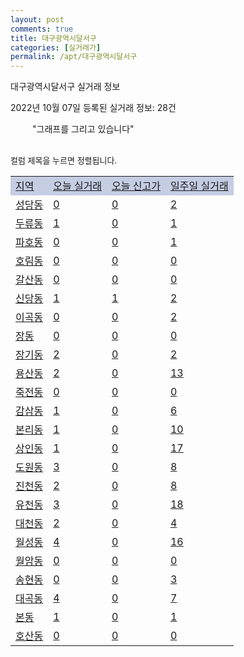 ```yaml
---
layout: post
comments: true
title: 대구광역시달서구
categories: [실거래가]
permalink: /apt/대구광역시달서구
---
```


대구광역시달서구 실거래 정보

2022년 10월 07일 등록된 실거래 정보: 28건

<!--<script async src="https://pagead2.googlesyndication.com/pagead/js/adsbygoogle.js?client=ca-pub-3485438051770037"
 crossorigin="anonymous"></script>-->

<script type="text/javascript">
  google.charts.load('current', {'packages':['corechart']});
  google.charts.setOnLoadCallback(drawChart);

  function drawChart() {
    var data = google.visualization.arrayToDataTable([['거래일', '매매', '전월세', '전매'], ['21-01', 6, 3, 0], ['21-02', 0, 1, 0], ['21-03', 0, 4, 0], ['21-04', 0, 4, 0], ['21-05', 1, 0, 0], ['21-06', 0, 1, 0], ['21-07', 0, 20, 0], ['21-08', 128, 121, 3], ['21-09', 15, 13, 0], ['21-10', 235, 294, 121], ['21-11', 291, 297, 19], ['21-12', 173, 335, 28], ['22-01', 188, 380, 23], ['22-02', 176, 360, 15], ['22-03', 206, 354, 23], ['22-04', 215, 440, 24], ['22-05', 207, 365, 26], ['22-06', 156, 389, 27], ['22-07', 190, 468, 66], ['22-08', 243, 482, 49], ['22-09', 144, 324, 17], ['22-10', 6, 15, 0]]);

    var options = {
      title: '최근 1년간 유형별 거래량 추이',
      legend: { position: 'bottom' }
    };

    setTimeout(function() {
        var chart = new google.visualization.LineChart(document.getElementById('columnchart_material'));
        chart.draw(data, (options));
        document.getElementById('loading').style.display = 'none';
        var dayLabel = (new Date()).getDay();
        if (dayLabel < 2) {
            sorttable.innerSortFunction.apply(document.getElementById('week'), []);
            sorttable.innerSortFunction.apply(document.getElementById('week'), []);        
        }
        else {
            sorttable.innerSortFunction.apply(document.getElementById('today'), []);
            sorttable.innerSortFunction.apply(document.getElementById('today'), []);
        }
    }, 200);

  }
</script>

<div id="loading" style="z-index:20; display: block; margin-left: 35px">"그래프를 그리고 있습니다"</div>
<div id="columnchart_material" style="width: 95%; margin-left: -35px; display: block"></div>
<!--<div style="width: 95%; margin-left: -35px; display: block">
      <script async src="https://pagead2.googlesyndication.com/pagead/js/adsbygoogle.js?client=ca-pub-3485438051770037"
          crossorigin="anonymous"></script>
      <ins class="adsbygoogle"
          style="display:block"
          data-ad-format="fluid"
          data-ad-layout-key="-fb+5w+4e-db+86"
          data-ad-client="ca-pub-3485438051770037"
          data-ad-slot="1827090281"></ins>
      <script>
          (adsbygoogle = window.adsbygoogle || []).push({});
      </script>
</div>-->
<br>

<font size='small' style='font-size: small;'>컬럼 제목을 누르면 정렬됩니다.</font>
<table class="sortable">
  <tr style='background-color: rgba(114, 132, 186,0.4);'>
    <td id="region"><a href="#">지역</a></td>
    <td id="today"><a href="#">오늘 실거래</a></td>
    <td id="today_new"><a href="#">오늘 신고가</a></td>
    <td id="week"><a href="#">일주일 실거래</a></td>
  </tr>

  
  <tr class="item">
    <td><a href="대구광역시달서구성당동">성당동</a></td>
    <td><a href="대구광역시달서구성당동">0</a></td>
    <td><a href="대구광역시달서구성당동">0</a></td>
    <td><a href="대구광역시달서구성당동">2</a></td>
  </tr>
    

  <tr class="item">
    <td><a href="대구광역시달서구두류동">두류동</a></td>
    <td><a href="대구광역시달서구두류동">1</a></td>
    <td><a href="대구광역시달서구두류동">0</a></td>
    <td><a href="대구광역시달서구두류동">1</a></td>
  </tr>
    

  <tr class="item">
    <td><a href="대구광역시달서구파호동">파호동</a></td>
    <td><a href="대구광역시달서구파호동">0</a></td>
    <td><a href="대구광역시달서구파호동">0</a></td>
    <td><a href="대구광역시달서구파호동">1</a></td>
  </tr>
    

  <tr class="item">
    <td><a href="대구광역시달서구호림동">호림동</a></td>
    <td><a href="대구광역시달서구호림동">0</a></td>
    <td><a href="대구광역시달서구호림동">0</a></td>
    <td><a href="대구광역시달서구호림동">0</a></td>
  </tr>
    

  <tr class="item">
    <td><a href="대구광역시달서구갈산동">갈산동</a></td>
    <td><a href="대구광역시달서구갈산동">0</a></td>
    <td><a href="대구광역시달서구갈산동">0</a></td>
    <td><a href="대구광역시달서구갈산동">0</a></td>
  </tr>
    

  <tr class="item">
    <td><a href="대구광역시달서구신당동">신당동</a></td>
    <td><a href="대구광역시달서구신당동">1</a></td>
    <td><a href="대구광역시달서구신당동">1</a></td>
    <td><a href="대구광역시달서구신당동">2</a></td>
  </tr>
    

  <tr class="item">
    <td><a href="대구광역시달서구이곡동">이곡동</a></td>
    <td><a href="대구광역시달서구이곡동">0</a></td>
    <td><a href="대구광역시달서구이곡동">0</a></td>
    <td><a href="대구광역시달서구이곡동">2</a></td>
  </tr>
    

  <tr class="item">
    <td><a href="대구광역시달서구장동">장동</a></td>
    <td><a href="대구광역시달서구장동">0</a></td>
    <td><a href="대구광역시달서구장동">0</a></td>
    <td><a href="대구광역시달서구장동">0</a></td>
  </tr>
    

  <tr class="item">
    <td><a href="대구광역시달서구장기동">장기동</a></td>
    <td><a href="대구광역시달서구장기동">2</a></td>
    <td><a href="대구광역시달서구장기동">0</a></td>
    <td><a href="대구광역시달서구장기동">2</a></td>
  </tr>
    

  <tr class="item">
    <td><a href="대구광역시달서구용산동">용산동</a></td>
    <td><a href="대구광역시달서구용산동">2</a></td>
    <td><a href="대구광역시달서구용산동">0</a></td>
    <td><a href="대구광역시달서구용산동">13</a></td>
  </tr>
    

  <tr class="item">
    <td><a href="대구광역시달서구죽전동">죽전동</a></td>
    <td><a href="대구광역시달서구죽전동">0</a></td>
    <td><a href="대구광역시달서구죽전동">0</a></td>
    <td><a href="대구광역시달서구죽전동">0</a></td>
  </tr>
    

  <tr class="item">
    <td><a href="대구광역시달서구감삼동">감삼동</a></td>
    <td><a href="대구광역시달서구감삼동">1</a></td>
    <td><a href="대구광역시달서구감삼동">0</a></td>
    <td><a href="대구광역시달서구감삼동">6</a></td>
  </tr>
    

  <tr class="item">
    <td><a href="대구광역시달서구본리동">본리동</a></td>
    <td><a href="대구광역시달서구본리동">1</a></td>
    <td><a href="대구광역시달서구본리동">0</a></td>
    <td><a href="대구광역시달서구본리동">10</a></td>
  </tr>
    

  <tr class="item">
    <td><a href="대구광역시달서구상인동">상인동</a></td>
    <td><a href="대구광역시달서구상인동">1</a></td>
    <td><a href="대구광역시달서구상인동">0</a></td>
    <td><a href="대구광역시달서구상인동">17</a></td>
  </tr>
    

  <tr class="item">
    <td><a href="대구광역시달서구도원동">도원동</a></td>
    <td><a href="대구광역시달서구도원동">3</a></td>
    <td><a href="대구광역시달서구도원동">0</a></td>
    <td><a href="대구광역시달서구도원동">8</a></td>
  </tr>
    

  <tr class="item">
    <td><a href="대구광역시달서구진천동">진천동</a></td>
    <td><a href="대구광역시달서구진천동">2</a></td>
    <td><a href="대구광역시달서구진천동">0</a></td>
    <td><a href="대구광역시달서구진천동">8</a></td>
  </tr>
    

  <tr class="item">
    <td><a href="대구광역시달서구유천동">유천동</a></td>
    <td><a href="대구광역시달서구유천동">3</a></td>
    <td><a href="대구광역시달서구유천동">0</a></td>
    <td><a href="대구광역시달서구유천동">18</a></td>
  </tr>
    

  <tr class="item">
    <td><a href="대구광역시달서구대천동">대천동</a></td>
    <td><a href="대구광역시달서구대천동">2</a></td>
    <td><a href="대구광역시달서구대천동">0</a></td>
    <td><a href="대구광역시달서구대천동">4</a></td>
  </tr>
    

  <tr class="item">
    <td><a href="대구광역시달서구월성동">월성동</a></td>
    <td><a href="대구광역시달서구월성동">4</a></td>
    <td><a href="대구광역시달서구월성동">0</a></td>
    <td><a href="대구광역시달서구월성동">16</a></td>
  </tr>
    

  <tr class="item">
    <td><a href="대구광역시달서구월암동">월암동</a></td>
    <td><a href="대구광역시달서구월암동">0</a></td>
    <td><a href="대구광역시달서구월암동">0</a></td>
    <td><a href="대구광역시달서구월암동">0</a></td>
  </tr>
    

  <tr class="item">
    <td><a href="대구광역시달서구송현동">송현동</a></td>
    <td><a href="대구광역시달서구송현동">0</a></td>
    <td><a href="대구광역시달서구송현동">0</a></td>
    <td><a href="대구광역시달서구송현동">3</a></td>
  </tr>
    

  <tr class="item">
    <td><a href="대구광역시달서구대곡동">대곡동</a></td>
    <td><a href="대구광역시달서구대곡동">4</a></td>
    <td><a href="대구광역시달서구대곡동">0</a></td>
    <td><a href="대구광역시달서구대곡동">7</a></td>
  </tr>
    

  <tr class="item">
    <td><a href="대구광역시달서구본동">본동</a></td>
    <td><a href="대구광역시달서구본동">1</a></td>
    <td><a href="대구광역시달서구본동">0</a></td>
    <td><a href="대구광역시달서구본동">1</a></td>
  </tr>
    

  <tr class="item">
    <td><a href="대구광역시달서구호산동">호산동</a></td>
    <td><a href="대구광역시달서구호산동">0</a></td>
    <td><a href="대구광역시달서구호산동">0</a></td>
    <td><a href="대구광역시달서구호산동">0</a></td>
  </tr>
    


</table>


    